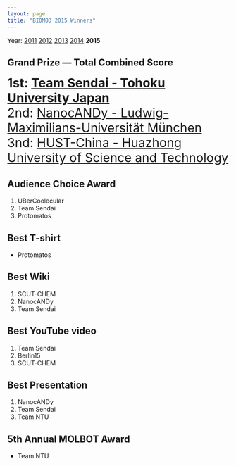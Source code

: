 ```yaml
---
layout: page
title: "BIOMOD 2015 Winners"
---
```


Year: [2011](/winners/2011.html) [2012](/winners/2012.html) [2013](/winners/2013.html) [2014](/winners/2014.html) **2015**




## Grand Prize — Total Combined Score

<font style="font-size:200%;"><strong>1st: <a target="_blank" href="http://teamsendai.github.io/">Team Sendai - Tohoku University Japan</strong></a></br>
2nd: <a target="_blank" href="http://nanocandy.eu/index.html">NanocANDy - Ludwig-Maximilians-Universität München</a></br>
3nd: <a target="_blank" href="http://hustchina2015.github.io/">HUST-China - Huazhong University of Science and Technology</a>
</font>


## Audience Choice Award

1. UBerCoolecular
2. Team Sendai
3. Protomatos

## Best T-shirt

* Protomatos

## Best Wiki

1. SCUT-CHEM
2. NanocANDy
3. Team Sendai


## Best YouTube video

1. Team Sendai
2. Berlin15
3. SCUT-CHEM

## Best Presentation

1. NanocANDy
2. Team Sendai
3. Team NTU

## 5th Annual MOLBOT Award

* Team NTU


